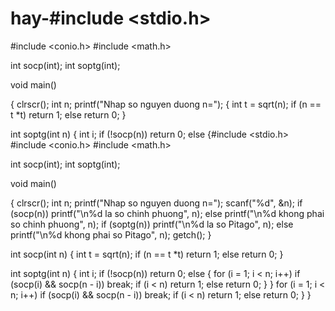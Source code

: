 # hay-#include <stdio.h>
#include <conio.h>
#include <math.h>

int socp(int);
int soptg(int);

void main()

{
	clrscr();
	int n;
	printf("Nhap so nguyen duong n=");
{
	int t = sqrt(n);
	if (n == t *t) return 1;
	else return 0;
}

int soptg(int n)
{
	int i;
	if (!socp(n)) return 0;
	else
	{#include <stdio.h>
#include <conio.h>
#include <math.h>

int socp(int);
int soptg(int);

void main()

{
	clrscr();
	int n;
	printf("Nhap so nguyen duong n=");
	scanf("%d", &n);
	if (socp(n)) printf("\n%d la so chinh phuong", n);
	else printf("\n%d khong phai so chinh phuong", n);
	if (soptg(n)) printf("\n%d la so Pitago", n);
	else printf("\n%d khong phai so Pitago", n);
	getch();
}

int socp(int n)
{
	int t = sqrt(n);
	if (n == t *t) return 1;
	else return 0;
}

int soptg(int n)
{
	int i;
	if (!socp(n)) return 0;
	else
	{
		for (i = 1; i < n; i++)
			if (socp(i) && socp(n - i)) break;
		if (i < n) return 1;
		else return 0;
	}
}
		for (i = 1; i < n; i++)
			if (socp(i) && socp(n - i)) break;
		if (i < n) return 1;
		else return 0;
	}
}
